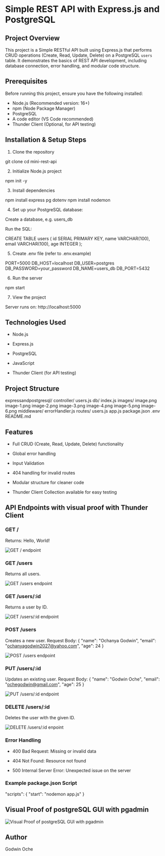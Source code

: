 # Simple REST API with Express.js and PostgreSQL

## Project Overview

This project is a Simple RESTful API built using Express.js that performs CRUD operations (Create, Read, Update, Delete) on a PostgreSQL `users` table. It demonstrates the basics of REST API development, including database connection, error handling, and modular code structure.

## Prerequisites

Before running this project, ensure you have the following installed:

- Node.js (Recommended version: 16+)
- npm (Node Package Manager)
- PostgreSQL
- A code editor (VS Code recommended)
- Thunder Client (Optional, for API testing)

## Installation & Setup Steps

1. Clone the repository

git clone <your-repo-url>
cd mini-rest-api

2.  Initialize Node.js project

npm init -y

3.  Install dependencies

npm install express pg dotenv
npm install nodemon

4.  Set up your PostgreSQL database:

Create a database, e.g. users_db

Run the SQL:

CREATE TABLE users (
  id SERIAL PRIMARY KEY,
  name VARCHAR(100),
  email VARCHAR(100),
  age INTEGER
);

5.  Create .env file (refer to .env.example)

PORT=5000
DB_HOST=localhost
DB_USER=postgres
DB_PASSWORD=your_password
DB_NAME=users_db
DB_PORT=5432


6.  Run the server

npm start

7.  View the project

Server runs on: http://localhost:5000

##  Technologies Used

-   Node.js

-   Express.js

-   PostgreSQL

-   JavaScript

-   Thunder Client (for API testing)

##  Project Structure

expressandpostgresql/
    controller/
        users.js
    db/
        index.js
    images/
        image.png
        image-1.png
        image-2.png
        image-3.png
        image-4.png
        image-5.png
        image-6.png
    middleware/
        errorHandler.js
    routes/
        users.js
    app.js
    package.json
    .env
    README.md


##  Features
-   Full CRUD (Create, Read, Update, Delete) functionality

-   Global error handling

-   Input Validation

-   404 handling for invalid routes

-   Modular structure for cleaner code

-   Thunder Client Collection available for easy testing

##  API Endpoints with visual proof with Thunder Client
### GET /
Returns: Hello, World!

![GET / endpoint](/images/image.png)

### GET /users
Returns all users.

![GET /users endpoint](/images/image-2.png)

### GET /users/:id
Returns a user by ID.

![GET /users/:id endpoint](/images/image-3.png)

### POST /users

Creates a new user. Request Body:
{
    "name": "Ochanya Godwin",
    "email": "ochanyagodwin2027@yahoo.com",
    "age": 24
}

![POST /users endpoint](/images/image-1.png)

### PUT /users/:id

Updates an existing user. Request Body:
{
    "name": "Godwin Oche",
    "email": "ochegodwin@gmail.com",
    "age": 25
}

![PUT /users/:id endpoint](/images/image-4.png)

### DELETE /users/:id
Deletes the user with the given ID.

![DELETE /users/:id enpoint](/images/image-5.png)

### Error Handling

-   400 Bad Request: Missing or invalid data

-   404 Not Found: Resource not found

-   500 Internal Server Error: Unexpected issue on the server

### Example package.json Script
"scripts": {
  "start": "nodemon app.js"
}

## Visual Proof of postgreSQL GUI with pgadmin

![Visual Proof of postgreSQL GUI with pgadmin](/images/image-6.png)


##  Author

Godwin Oche